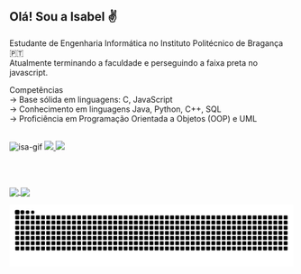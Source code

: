 ## Olá! Sou a Isabel ✌️
Estudante de Engenharia Informática no Instituto Politécnico de Bragança 🇵🇹
<br/>Atualmente terminando a faculdade e perseguindo a faixa preta no javascript.

Competências
<br/>-> Base sólida em linguagens: C, JavaScript
<br/>-> Conhecimento em linguagens Java, Python, C++, SQL
<br/>-> Proficiência em Programação Orientada a Objetos (OOP) e UML

<br/>

  <img alt="isa-gif" height="200" src="https://x.com/i/status/1890810737498456434"/>

  <a href="mailto:isabel.irigon01@gmail.com">
    <img src="https://img.shields.io/badge/-Gmail-%23333?style=for-the-badge&logo=gmail&logoColor=white" target="_blank">
  </a>
  <a href="https://www.linkedin.com/in/isabel-irigon-salaberry-b414671a4/" target="_blank">
    <img src="https://img.shields.io/badge/-LinkedIn-%230077B5?style=for-the-badge&logo=linkedin&logoColor=white" target="_blank">
  </a>

<br/><br/>

<div>
  <a href="https://github.com/isalaberry">
    <img height="180em" align="center" src="https://github-readme-stats.vercel.app/api?username=isalaberry&show_icons=true&theme=material-palenight&include_all_commits=true&count_private=true"/>
    <img height="180em" align="center" src="https://github-readme-stats.vercel.app/api/top-langs/?username=isalaberry&layout=compact&langs_count=16&theme=material-palenight"/>
  </a>
</div>

![snake gif](https://github.com/isalaberry/isalaberry/blob/output/github-snake-dark.svg)




